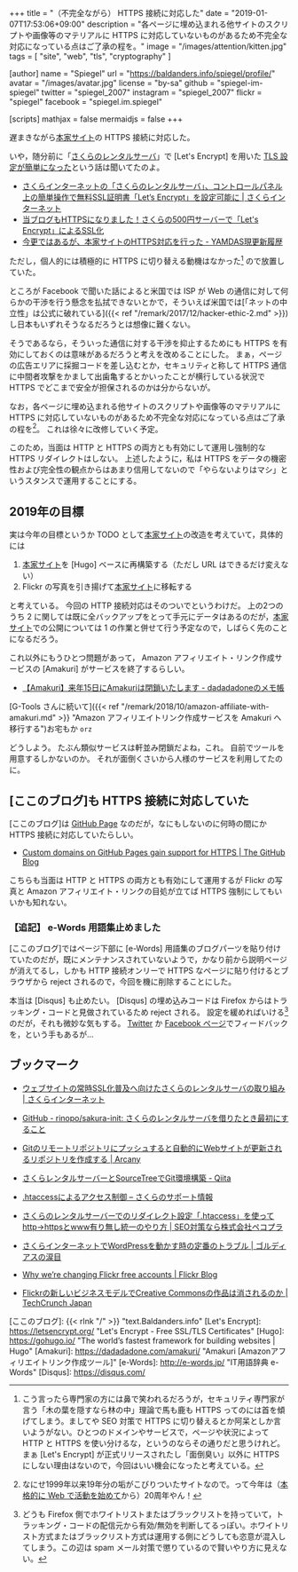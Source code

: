 +++
title = "（不完全ながら） HTTPS 接続に対応した"
date = "2019-01-07T17:53:06+09:00"
description = "各ページに埋め込まれる他サイトのスクリプトや画像等のマテリアルに HTTPS に対応していないものがあるため不完全な対応になっている点はご了承の程を。"
image = "/images/attention/kitten.jpg"
tags = [ "site", "web", "tls", "cryptography" ]

[author]
  name      = "Spiegel"
  url       = "https://baldanders.info/spiegel/profile/"
  avatar    = "/images/avatar.jpg"
  license   = "by-sa"
  github    = "spiegel-im-spiegel"
  twitter   = "spiegel_2007"
  instagram = "spiegel_2007"
  flickr    = "spiegel"
  facebook  = "spiegel.im.spiegel"

[scripts]
  mathjax = false
  mermaidjs = false
+++

遅まきながら[本家サイト]の HTTPS 接続に対応した。

いや，随分前に「[さくらのレンタルサーバ](https://www.sakura.ne.jp/)」で [Let's Encrypt] を用いた [TLS 設定が簡単になった](https://www.sakura.ne.jp/function/freessl.html "無料SSLサーバー証明書 Let's Encrypt - レンタルサーバーはさくらインターネット")という話は聞いてたのよ。

- [さくらインターネットの「さくらのレンタルサーバ」、コントロールパネル上の簡単操作で無料SSL証明書「Let’s Encrypt」を設定可能に | さくらインターネット](https://www.sakura.ad.jp/information/pressreleases/2017/10/10/90197/)
- [当ブログもHTTPSになりました！さくらの500円サーバーで「Let's Encrypt」によるSSL化](https://chalow.net/2018-01-14-1.html)
- [今更ではあるが、本家サイトのHTTPS対応を行った - YAMDAS現更新履歴](http://d.hatena.ne.jp/yomoyomo/20180420/https)

ただし，個人的には積極的に HTTPS に切り替える動機はなかった[^tls1] ので放置していた。

[^tls1]: こう言ったら専門家の方には鼻で笑われるだろうが，セキュリティ専門家が言う「木の葉を隠すなら林の中」理論で馬も鹿も HTTPS ってのには首を傾げてしまう。ましてや SEO 対策で HTTPS に切り替えるとか阿呆としか言いようがない。ひとつのドメインやサービスで，ページや状況によって HTTP と HTTPS を使い分けるな，というのならその通りだと思うけれど。まぁ [Let's Encrypt] が正式リリースされたし「面倒臭い」以外に HTTPS にしない理由はないので，今回はいい機会になったと考えている。

ところが Facebook で聞いた話によると米国では ISP が Web の通信に対して何らかの干渉を行う懸念を払拭できないとかで，そういえば米国では[「ネットの中立性」は公式に破れている]({{< ref "/remark/2017/12/hacker-ethic-2.md" >}})し日本もいずれそうなるだろうとは想像に難くない。

そうであるなら，そういった通信に対する干渉を抑止するためにも HTTPS を有効にしておくのは意味があるだろうと考えを改めることにした。
まぁ，ページの広告エリアに採掘コードを差し込むとか，セキュリティと称して HTTPS 通信に中間者攻撃をかまして出歯亀するとかいったことが横行している状況で HTTPS でどこまで安全が担保されるのかは分からないが。

なお，各ページに埋め込まれる他サイトのスクリプトや画像等のマテリアルに HTTPS に対応していないものがあるため不完全な対応になっている点はご了承の程を[^site1]。
これは徐々に改修していく予定。

[^site1]: なにせ1999年以来19年分の垢がこびりついたサイトなので。って今年は（[本格的に Web で活動を始めて](https://baldanders.info/spiegel/log/)から）20周年やん！

このため，当面は HTTP と HTTPS の両方とも有効にして運用し強制的な HTTPS リダイレクトはしない。
上述したように，私は HTTPS をデータの機密性および完全性の観点からはあまり信用してないので「やらないよりはマシ」というスタンスで運用することにする。

## 2019年の目標

実は今年の目標というか TODO として[本家サイト]の改造を考えていて，具体的には

1. [本家サイト]を [Hugo] ベースに再構築する（ただし URL はできるだけ変えない）
2. Flickr の写真を引き揚げて[本家サイト]に移転する

と考えている。
今回の HTTP 接続対応はそのついでというわけだ。
上の2つのうち 2 に関しては既に全バックアップをとって手元にデータはあるのだが，[本家サイト]での公開については 1 の作業と併せて行う予定なので，しばらく先のことになるだろう。

これ以外にもうひとつ問題があって， Amazon アフィリエイト・リンク作成サービスの [Amakuri] がサービスを終了するらしい。

- [【Amakuri】来年15日にAmakuriは閉鎖いたします - dadadadoneのメモ帳](https://blog.dadadadone.com/archives/235)

[G-Tools さんに続いて]({{< ref "/remark/2018/10/amazon-affiliate-with-amakuri.md" >}} "Amazon アフィリエイトリンク作成サービスを Amakuri へ移行する")お宅もか `orz`

どうしよう。
たぶん類似サービスは軒並み閉鎖だよね，これ。
自前でツールを用意するしかないのか。
それが面倒くさいから人様のサービスを利用してたのに。

## [ここのブログ]も  HTTPS 接続に対応していた

[ここのブログ]は [GitHub Page](https://github.com/spiegel-im-spiegel/spiegel-im-spiegel.github.io "") なのだが，なにもしないのに何時の間にか HTTPS 接続に対応していたらしい。

- [Custom domains on GitHub Pages gain support for HTTPS | The GitHub Blog](https://blog.github.com/2018-05-01-github-pages-custom-domains-https/)

こちらも当面は HTTP と HTTPS の両方とも有効にして運用するが Flickr の写真と Amazon アフィリエイト・リンクの目処が立てば HTTPS 強制にしてもいいかも知れない。

### 【追記】 e-Words 用語集止めました

[ここのブログ]ではページ下部に [e-Words] 用語集のブログパーツを貼り付けていたのだが，既にメンテナンスされていないようで，かなり前から説明ページが消えてるし，しかも HTTP 接続オンリーで HTTPS なページに貼り付けるとブラウザから reject されるので，今回を機に削除することにした。

本当は [Disqus] も止めたい。
[Disqus] の埋め込みコードは Firefox からはトラッキング・コードと見做されているため reject される。
設定を緩めればいける[^dq1] のだが，それも微妙な気もする。
[Twitter](https://twitter.com/spiegel_2007) か [Facebook ページ](https://www.facebook.com/baldanders.info/ "Baldanders.info")でフィードバックを，という手もあるが...

[^dq1]: どうも Firefox 側でホワイトリストまたはブラックリストを持っていて，トラッキング・コードの配信元から有効/無効を判断してるっぽい。ホワイトリスト方式またはブラックリスト方式は運用する側にどうしても恣意が混入してしまう。この辺は spam メール対策で懲りているので賢いやり方に見えない。

## ブックマーク

- [ウェブサイトの常時SSL化普及へ向けたさくらのレンタルサーバの取り組み | さくらインターネット](https://www.sakura.ad.jp/information/news/2018/12/19/1968198392/)
- [GitHub - rinopo/sakura-init: さくらのレンタルサーバを借りたとき最初にすること](https://github.com/rinopo/sakura-init)
- [Gitのリモートリポジトリにプッシュすると自動的にWebサイトが更新されるリポジトリを作成する |  Arcany](https://tapioca-hiroyuki.net/?blog=git0320)
- [さくらレンタルサーバーとSourceTreeでGit環境構築 - Qiita](https://qiita.com/zprodev/items/0a16bc51866ee6a7a102)
- [.htaccessによるアクセス制御 – さくらのサポート情報](https://help.sakura.ad.jp/hc/ja/articles/206054622)
- [さくらのレンタルサーバーでのリダイレクト設定「.htaccess」を使ってhttp→httpsとwww有り無し統一のやり方 | SEO対策なら株式会社ペコプラ](https://pecopla.net/seo-column/sakura-server-redirect-method)
- [さくらインターネットでWordPressを動かす時の定番のトラブル | ゴルディアスの涙目](https://gordiustears.net/trouble-with-wordpress-on-sakura-internet/)

- [Why we’re changing Flickr  free accounts | Flickr Blog](https://blog.flickr.net/en/2018/11/01/changing-flickr-free-accounts-1000-photos/)
- [Flickrの新しいビジネスモデルでCreative Commonsの作品は消されるのか  |  TechCrunch Japan](https://jp.techcrunch.com/2018/11/03/2018-11-02-flickrs-new-business-model-could-see-works-deleted-from-creative-commons/)

[本家サイト]: https://baldanders.info/ "Baldanders.info"
[ここのブログ]: {{< rlnk "/" >}} "text.Baldanders.info"
[Let's Encrypt]: https://letsencrypt.org/ "Let's Encrypt - Free SSL/TLS Certificates"
[Hugo]: https://gohugo.io/ "The world’s fastest framework for building websites | Hugo"
[Amakuri]: https://dadadadone.com/amakuri/ "Amakuri [Amazonアフィリエイトリンク作成ツール]"
[e-Words]: http://e-words.jp/ "IT用語辞典 e-Words"
[Disqus]: https://disqus.com/
